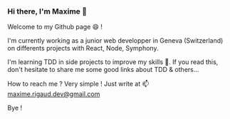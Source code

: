 ### Hi there, I'm Maxime 👋

Welcome to my Github page :smile: !

I'm currently working as a junior web developper in Geneva (Switzerland) on differents projects with React, Node, Symphony.

I'm learning TDD in side projects to improve my skills :muscle:. If you read this, don't hesitate to share me some good links about TDD & others...

How to reach me ? Very simple ! Just write at 📫 maxime.rigaud.dev@gmail.com 

Bye !
